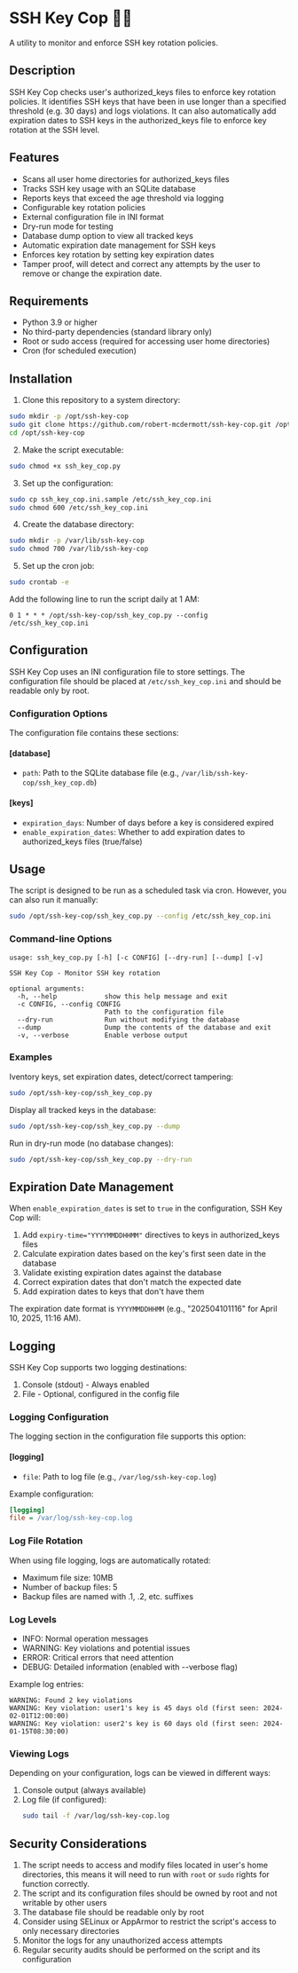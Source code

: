 # SSH Key Cop 👮‍♂️

A utility to monitor and enforce SSH key rotation policies.

## Description

SSH Key Cop checks user's authorized_keys files to enforce key rotation policies. It identifies SSH keys that have been in use longer than a specified threshold (e.g. 30 days) and logs violations. It can also automatically add expiration dates to SSH keys in the authorized_keys file to enforce key rotation at the SSH level.

## Features

- Scans all user home directories for authorized_keys files
- Tracks SSH key usage with an SQLite database
- Reports keys that exceed the age threshold via logging
- Configurable key rotation policies
- External configuration file in INI format
- Dry-run mode for testing
- Database dump option to view all tracked keys
- Automatic expiration date management for SSH keys
- Enforces key rotation by setting key expiration dates
- Tamper proof, will detect and correct any attempts by the user to remove or change the expiration date.

## Requirements

- Python 3.9 or higher
- No third-party dependencies (standard library only)
- Root or sudo access (required for accessing user home directories)
- Cron (for scheduled execution)

## Installation

1. Clone this repository to a system directory:

```bash
sudo mkdir -p /opt/ssh-key-cop
sudo git clone https://github.com/robert-mcdermott/ssh-key-cop.git /opt/ssh-key-cop
cd /opt/ssh-key-cop
```

2. Make the script executable:

```bash
sudo chmod +x ssh_key_cop.py
```

3. Set up the configuration:

```bash
sudo cp ssh_key_cop.ini.sample /etc/ssh_key_cop.ini
sudo chmod 600 /etc/ssh_key_cop.ini
```

4. Create the database directory:

```bash
sudo mkdir -p /var/lib/ssh-key-cop
sudo chmod 700 /var/lib/ssh-key-cop
```

5. Set up the cron job:

```bash
sudo crontab -e
```

Add the following line to run the script daily at 1 AM:

```
0 1 * * * /opt/ssh-key-cop/ssh_key_cop.py --config /etc/ssh_key_cop.ini
```

## Configuration

SSH Key Cop uses an INI configuration file to store settings. The configuration file should be placed at `/etc/ssh_key_cop.ini` and should be readable only by root.

### Configuration Options

The configuration file contains these sections:

#### [database]
- `path`: Path to the SQLite database file (e.g., `/var/lib/ssh-key-cop/ssh_key_cop.db`)

#### [keys]
- `expiration_days`: Number of days before a key is considered expired
- `enable_expiration_dates`: Whether to add expiration dates to authorized_keys files (true/false)

## Usage

The script is designed to be run as a scheduled task via cron. However, you can also run it manually:

```bash
sudo /opt/ssh-key-cop/ssh_key_cop.py --config /etc/ssh_key_cop.ini
```

### Command-line Options

```
usage: ssh_key_cop.py [-h] [-c CONFIG] [--dry-run] [--dump] [-v]

SSH Key Cop - Monitor SSH key rotation

optional arguments:
  -h, --help            show this help message and exit
  -c CONFIG, --config CONFIG
                        Path to the configuration file
  --dry-run             Run without modifying the database
  --dump                Dump the contents of the database and exit
  -v, --verbose         Enable verbose output
```

### Examples

Iventory keys, set expiration dates, detect/correct tampering:

```bash
sudo /opt/ssh-key-cop/ssh_key_cop.py
```

Display all tracked keys in the database:

```bash
sudo /opt/ssh-key-cop/ssh_key_cop.py --dump
```

Run in dry-run mode (no database changes):

```bash
sudo /opt/ssh-key-cop/ssh_key_cop.py --dry-run
```

## Expiration Date Management

When `enable_expiration_dates` is set to `true` in the configuration, SSH Key Cop will:

1. Add `expiry-time="YYYYMMDDHHMM"` directives to keys in authorized_keys files
2. Calculate expiration dates based on the key's first seen date in the database
3. Validate existing expiration dates against the database
4. Correct expiration dates that don't match the expected date
5. Add expiration dates to keys that don't have them

The expiration date format is `YYYYMMDDHHMM` (e.g., "202504101116" for April 10, 2025, 11:16 AM).

## Logging

SSH Key Cop supports two logging destinations:

1. Console (stdout) - Always enabled
2. File - Optional, configured in the config file

### Logging Configuration

The logging section in the configuration file supports this option:

#### [logging]
- `file`: Path to log file (e.g., `/var/log/ssh-key-cop.log`)

Example configuration:
```ini
[logging]
file = /var/log/ssh-key-cop.log
```

### Log File Rotation

When using file logging, logs are automatically rotated:
- Maximum file size: 10MB
- Number of backup files: 5
- Backup files are named with .1, .2, etc. suffixes

### Log Levels

- INFO: Normal operation messages
- WARNING: Key violations and potential issues
- ERROR: Critical errors that need attention
- DEBUG: Detailed information (enabled with --verbose flag)

Example log entries:
```
WARNING: Found 2 key violations
WARNING: Key violation: user1's key is 45 days old (first seen: 2024-02-01T12:00:00)
WARNING: Key violation: user2's key is 60 days old (first seen: 2024-01-15T08:30:00)
```

### Viewing Logs

Depending on your configuration, logs can be viewed in different ways:

1. Console output (always available)
2. Log file (if configured):
   ```bash
   sudo tail -f /var/log/ssh-key-cop.log
   ```

## Security Considerations

1. The script needs to access and modify files located in user's home directories, this means it will need to run with `root` or `sudo` rights for function correctly.
2. The script and its configuration files should be owned by root and not writable by other users
3. The database file should be readable only by root
4. Consider using SELinux or AppArmor to restrict the script's access to only necessary directories
5. Monitor the logs for any unauthorized access attempts
6. Regular security audits should be performed on the script and its configuration


